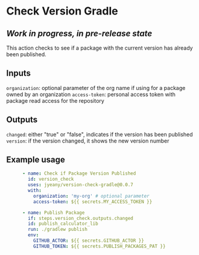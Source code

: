 # Check Version Gradle 

## _Work in progress, in pre-release state_  

This action checks to see if a package with the current version has already been published.

## Inputs

`organization`: optional parameter of the org name if using for a package owned by an organization
`access-token`: personal access token with package read access for the repository

## Outputs

`changed`: either "true" or "false", indicates if the version has been published  
`version`: if the version changed, it shows the new version number

## Example usage

```yaml
      - name: Check if Package Version Published
        id: version_check
        uses: jyeany/version-check-gradle@0.0.7
        with:
          organization: 'my-org' # optional parameter
          access-token: ${{ secrets.MY_ACCESS_TOKEN }}

      - name: Publish Package
        if: steps.version_check.outputs.changed
        id: publish_calculator_lib
        run: ./gradlew publish
        env:
          GITHUB_ACTOR: ${{ secrets.GITHUB_ACTOR }}
          GITHUB_TOKEN: ${{ secrets.PUBLISH_PACKAGES_PAT }}
```
